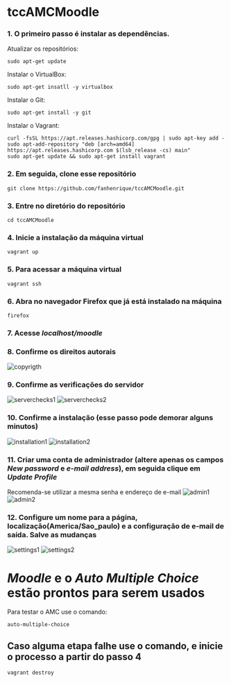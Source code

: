# tccAMCMoodle

### 1. O primeiro passo é instalar as dependências.

Atualizar os repositórios:
```
sudo apt-get update
```

Instalar o VirtualBox:
```
sudo apt-get insatll -y virtualbox
```

Instalar o Git:
```
sudo apt-get install -y git
```

Instalar o Vagrant:
```
curl -fsSL https://apt.releases.hashicorp.com/gpg | sudo apt-key add -
sudo apt-add-repository "deb [arch=amd64] https://apt.releases.hashicorp.com $(lsb_release -cs) main"
sudo apt-get update && sudo apt-get install vagrant
```


### 2. Em seguida, clone esse repositório
```
git clone https://github.com/fanhenrique/tccAMCMoodle.git
```

### 3. Entre no diretório do repositório
```
cd tccAMCMoodle
```

### 4. Inicie a instalação da máquina virtual
```
vagrant up
```

### 5. Para acessar a máquina virtual
```
vagrant ssh
```

### 6. Abra no navegador Firefox que já está instalado na máquina
```
firefox
```

### 7. Acesse *localhost/moodle*

### 8. Confirme os direitos autorais
![copyrigth](https://github.com/fanhenrique/tccAMCMoodle/blob/master/prints/copyrigth.png)

### 9. Confirme as verificações do servidor
![serverchecks1](https://github.com/fanhenrique/tccAMCMoodle/blob/master/prints/serverchecks1.png)
![serverchecks2](https://github.com/fanhenrique/tccAMCMoodle/blob/master/prints/serverchecks2.png)

### 10. Confirme a instalação (esse passo pode demorar alguns minutos)
![installation1](https://github.com/fanhenrique/tccAMCMoodle/blob/master/prints/installation1.png)
![installation2](https://github.com/fanhenrique/tccAMCMoodle/blob/master/prints/installation2.png)

### 11. Criar uma conta de administrador (altere apenas os campos *New password* e *e-mail address*), em seguida clique em *Update Profile*
Recomenda-se utilizar a mesma senha e endereço de e-mail
![admin1](https://github.com/fanhenrique/tccAMCMoodle/blob/master/prints/admin1.png)
![admin2](https://github.com/fanhenrique/tccAMCMoodle/blob/master/prints/admin2.png)

### 12. Configure um nome para a página, localização(America/Sao_paulo) e a configuração de e-mail de saída. Salve as mudanças
![settings1](https://github.com/fanhenrique/tccAMCMoodle/blob/master/prints/settings1.png) 
![settings2](https://github.com/fanhenrique/tccAMCMoodle/blob/master/prints/settings2.png)

# *Moodle* e o *Auto Multiple Choice* estão prontos para serem usados
Para testar o AMC use o comando:
```
auto-multiple-choice
```

## Caso alguma etapa falhe use o comando, e inicie o processo a partir do passo 4
```
vagrant destroy
```



